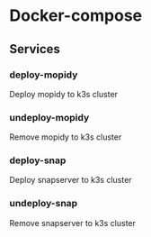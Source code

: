 # Docker-compose 

## Services 

### deploy-mopidy

Deploy mopidy to k3s cluster 

### undeploy-mopidy

Remove mopidy to k3s cluster 

### deploy-snap

Deploy snapserver to k3s cluster 

### undeploy-snap

Remove snapserver to k3s cluster 
